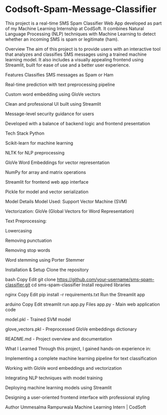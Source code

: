 # Codsoft-Spam-Message-Classifier
This project is a real-time SMS Spam Classifier Web App developed as part of my Machine Learning Internship at CodSoft. It combines Natural Language Processing (NLP) techniques with Machine Learning to detect whether an incoming SMS is spam or legitimate (ham).

Overview
The aim of this project is to provide users with an interactive tool that analyzes and classifies SMS messages using a trained machine learning model. It also includes a visually appealing frontend using Streamlit, built for ease of use and a better user experience.

Features
Classifies SMS messages as Spam or Ham

Real-time prediction with text preprocessing pipeline

Custom word embedding using GloVe vectors

Clean and professional UI built using Streamlit

Message-level security guidance for users

Developed with a balance of backend logic and frontend presentation

Tech Stack
Python

Scikit-learn for machine learning

NLTK for NLP preprocessing

GloVe Word Embeddings for vector representation

NumPy for array and matrix operations

Streamlit for frontend web app interface

Pickle for model and vector serialization

Model Details
Model Used: Support Vector Machine (SVM)

Vectorization: GloVe (Global Vectors for Word Representation)

Text Preprocessing:

Lowercasing

Removing punctuation

Removing stop words

Word stemming using Porter Stemmer

Installation & Setup
Clone the repository

bash
Copy
Edit
git clone https://github.com/your-username/sms-spam-classifier.git
cd sms-spam-classifier
Install required libraries

nginx
Copy
Edit
pip install -r requirements.txt
Run the Streamlit app

arduino
Copy
Edit
streamlit run app.py
Files
app.py - Main web application code

model.pkl - Trained SVM model

glove_vectors.pkl - Preprocessed GloVe embeddings dictionary

README.md - Project overview and documentation

What I Learned
Through this project, I gained hands-on experience in:

Implementing a complete machine learning pipeline for text classification

Working with GloVe word embeddings and vectorization

Integrating NLP techniques with model training

Deploying machine learning models using Streamlit

Designing a user-oriented frontend interface with professional styling

Author
Ummesalma Rampurwala
Machine Learning Intern | CodSoft

